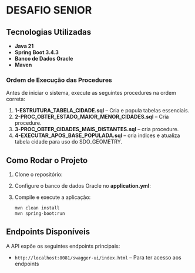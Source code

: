 # DESAFIO SENIOR

## Tecnologias Utilizadas

- **Java 21**
- **Spring Boot 3.4.3**
- **Banco de Dados Oracle**
- **Maven**

### Ordem de Execução das Procedures

Antes de iniciar o sistema, execute as seguintes procedures na ordem correta:

1. **1-ESTRUTURA_TABELA_CIDADE.sql**                – Cria e popula tabelas essenciais.
2. **2-PROC_OBTER_ESTADO_MAIOR_MENOR_CIDADES.sql**  – Cria procedure.
3. **3-PROC_OBTER_CIDADES_MAIS_DISTANTES.sql**      – cria procedure.
4. **4-EXECUTAR_APOS_BASE_POPULADA.sql**            – cria indices e atualiza tabela cidade para uso do SDO_GEOMETRY.


## Como Rodar o Projeto

1. Clone o repositório:

2. Configure o banco de dados Oracle no **application.yml**:

3. Compile e execute a aplicação:
   ```sh
   mvn clean install
   mvn spring-boot:run
   ```

## Endpoints Disponíveis

A API expõe os seguintes endpoints principais:

- `http://localhost:8081/swagger-ui/index.html` – Para ter acesso aos endpoints

